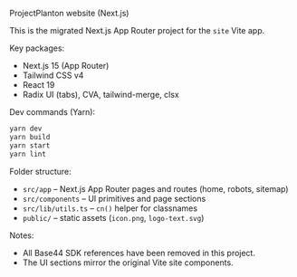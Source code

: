 ProjectPlanton website (Next.js)

This is the migrated Next.js App Router project for the `site` Vite app.

Key packages:

- Next.js 15 (App Router)
- Tailwind CSS v4
- React 19
- Radix UI (tabs), CVA, tailwind-merge, clsx

Dev commands (Yarn):

```bash
yarn dev
yarn build
yarn start
yarn lint
```

Folder structure:

- `src/app` – Next.js App Router pages and routes (home, robots, sitemap)
- `src/components` – UI primitives and page sections
- `src/lib/utils.ts` – `cn()` helper for classnames
- `public/` – static assets (`icon.png`, `logo-text.svg`)

Notes:

- All Base44 SDK references have been removed in this project.
- The UI sections mirror the original Vite site components.
